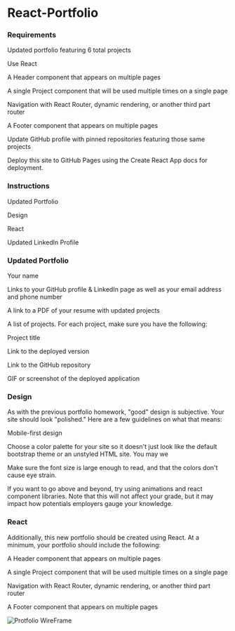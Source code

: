 # React-Portfolio

### Requirements
Updated portfolio featuring 6 total projects

Use React

A Header component that appears on multiple pages

A single Project component that will be used multiple times on a single page

Navigation with React Router, dynamic rendering, or another third part router

A Footer component that appears on multiple pages

Update GitHub profile with pinned repositories featuring those same projects

Deploy this site to GitHub Pages using the Create React App docs for deployment.

### Instructions

Updated Portfolio

Design

React

Updated LinkedIn Profile

### Updated Portfolio

Your name

Links to your GitHub profile & LinkedIn page as well as your email address and phone number

A link to a PDF of your resume with updated projects

A list of projects. For each project, make sure you have the following:

Project title

Link to the deployed version

Link to the GitHub repository

GIF or screenshot of the deployed application


### Design
As with the previous portfolio homework, "good" design is subjective. Your site should look
"polished." Here are a few guidelines on what that means:

Mobile-first design

Choose a color palette for your site so it doesn't just look like
the default bootstrap theme or an unstyled HTML site. You may we

Make sure the font size is large enough to read, and that the colors don't cause eye strain.

If you want to go above and beyond, try using animations and react component libraries. Note
that this will not affect your grade, but it may impact how potentials employers gauge your knowledge.

### React
Additionally, this new portfolio should be created using React.
At a minimum, your portfolio should include the following:

A Header component that appears on multiple pages

A single Project component that will be used multiple times on a single page

Navigation with React Router, dynamic rendering, or another third part router

A Footer component that appears on multiple pages

![Protfolio WireFrame](imgages/protfolio.jpeg)

